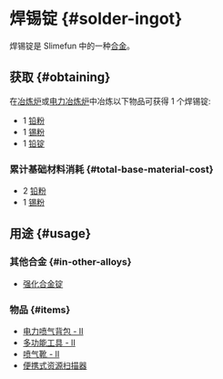 # 焊锡锭 {#solder-ingot}

焊锡锭是 Slimefun 中的一种[合金](/Ingots#alloys)。

## 获取 {#obtaining}

在[冶炼炉](/Smeltery)或[电力冶炼炉](/Electric-Smeltery)中冶炼以下物品可获得 1 个焊锡锭:

* 1 [铅粉](/Lead-Dust)
* 1 [锡粉](/Tin-Dust)
* 1 [铅锭](/Lead-Ingot)

### 累计基础材料消耗 {#total-base-material-cost}

* 2 [铅粉](/Lead-Dust)
* 1 [锡粉](/Tin-Dust)

## 用途 {#usage}

### 其他合金 {#in-other-alloys}

* [强化合金锭](/Reinforced-Alloy-Ingot)

### 物品 {#items}

* [电力喷气背包 - II](/Jetpacks)
* [多功能工具 - II](/Multi-Tools)
* [喷气靴 - II](/Jet-Boots)
* [便携式资源扫描器](/Portable-Geo-Scanner)
